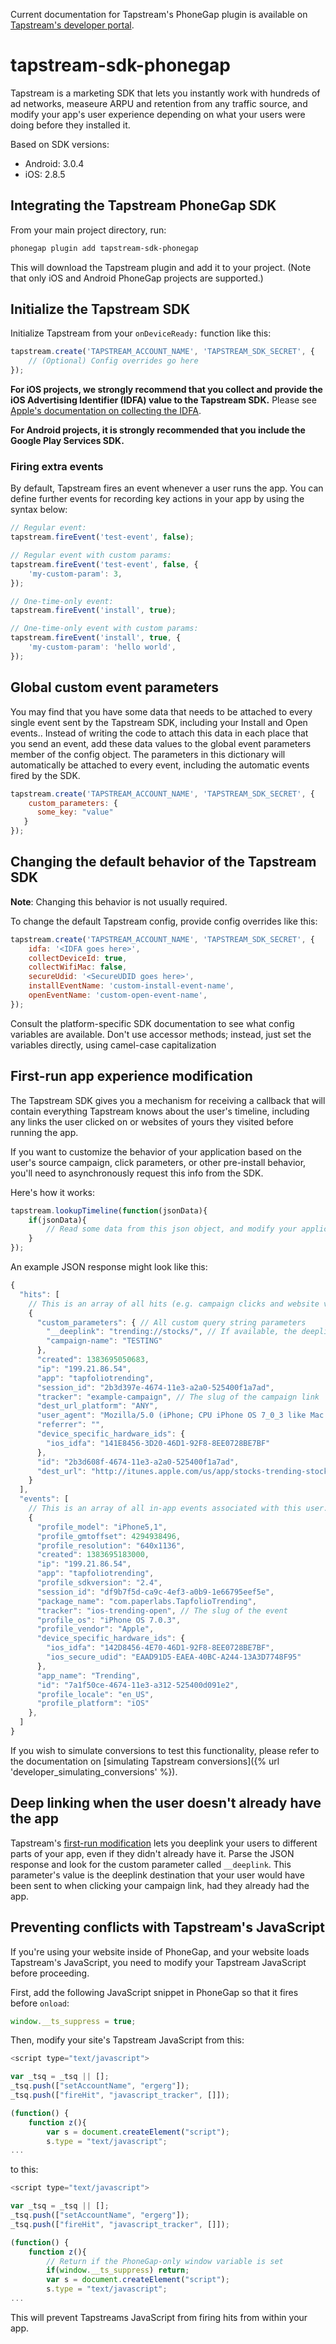 Current documentation for Tapstream's PhoneGap plugin is available on [Tapstream's developer portal](https://tapstream.com/developer/phonegap-sdk-documentation/).

tapstream-sdk-phonegap
================

Tapstream is a marketing SDK that lets you instantly work with hundreds of ad networks, measeure ARPU and retention from any traffic source, and modify your app's user experience depending on what your users were doing before they installed it.

Based on SDK versions:

* Android: 3.0.4
* iOS: 2.8.5

## Integrating the Tapstream PhoneGap SDK

From your main project directory, run:

```bash
phonegap plugin add tapstream-sdk-phonegap
```

This will download the Tapstream plugin and add it to your project. (Note that only iOS and Android PhoneGap projects are supported.)

## Initialize the Tapstream SDK

Initialize Tapstream from your `onDeviceReady:` function like this:

```javascript
tapstream.create('TAPSTREAM_ACCOUNT_NAME', 'TAPSTREAM_SDK_SECRET', {
    // (Optional) Config overrides go here
});
```

**For iOS projects, we strongly recommend that you collect and provide the iOS Advertising Identifier (IDFA) value to the Tapstream SDK.** Please see [Apple's documentation on collecting the IDFA](http://developer.apple.com/library/ios/#documentation/AdSupport/Reference/ASIdentifierManager_Ref/ASIdentifierManager.html).

**For Android projects, it is strongly recommended that you include the Google Play Services SDK.**

### Firing extra events

By default, Tapstream fires an event whenever a user runs the app. You can define further events for recording key actions in your app by using the syntax below:

```javascript
// Regular event:
tapstream.fireEvent('test-event', false);

// Regular event with custom params:
tapstream.fireEvent('test-event', false, {
    'my-custom-param': 3,
});

// One-time-only event:
tapstream.fireEvent('install', true);

// One-time-only event with custom params:
tapstream.fireEvent('install', true, {
    'my-custom-param': 'hello world',
});
```

## Global custom event parameters

You may find that you have some data that needs to be attached to every single event sent by the Tapstream SDK,
including your Install and Open events.. Instead of writing the code to attach this data in each place that you send an event,
add these data values to the global event parameters member of the config object.  The parameters in this dictionary
will automatically be attached to every event, including the automatic events fired by the SDK.

```javascript
tapstream.create('TAPSTREAM_ACCOUNT_NAME', 'TAPSTREAM_SDK_SECRET', {
    custom_parameters: {
      some_key: "value"
   }
});
```

## Changing the default behavior of the Tapstream SDK

**Note**: Changing this behavior is not usually required.

To change the default Tapstream config, provide config overrides like this:

```javascript
tapstream.create('TAPSTREAM_ACCOUNT_NAME', 'TAPSTREAM_SDK_SECRET', {
    idfa: '<IDFA goes here>',
    collectDeviceId: true,
    collectWifiMac: false,
    secureUdid: '<SecureUDID goes here>',
    installEventName: 'custom-install-event-name',
    openEventName: 'custom-open-event-name',
});
```

Consult the platform-specific SDK documentation to see what config variables are available.  Don't use accessor methods; instead, just set the variables directly, using camel-case capitalization

## First-run app experience modification

The Tapstream SDK gives you a mechanism for receiving a callback that will contain
everything Tapstream knows about the user's timeline, including any links the user
clicked on or websites of yours they visited before running the app.

If you want to customize the behavior of your application based on the user's source
campaign, click parameters, or other pre-install behavior, you'll need to asynchronously
request this info from the SDK.

Here's how it works:

```javascript
tapstream.lookupTimeline(function(jsonData){
    if(jsonData){
        // Read some data from this json object, and modify your application's behavior accordingly
    }
});
```

An example JSON response might look like this:

```javascript
{
  "hits": [
    // This is an array of all hits (e.g. campaign clicks and website visits) associated with this user.
    {
      "custom_parameters": { // All custom query string parameters
        "__deeplink": "trending://stocks/", // If available, the deeplink destination you defined for this platform
        "campaign-name": "TESTING"
      },
      "created": 1383695050683,
      "ip": "199.21.86.54",
      "app": "tapfoliotrending",
      "session_id": "2b3d397e-4674-11e3-a2a0-525400f1a7ad",
      "tracker": "example-campaign", // The slug of the campaign link
      "dest_url_platform": "ANY",
      "user_agent": "Mozilla/5.0 (iPhone; CPU iPhone OS 7_0_3 like Mac OS X) AppleWebKit/537.51.1 (KHTML, like Gecko) Version/7.0 Mobile/11B511 Safari/9537.53",
      "referrer": "",
      "device_specific_hardware_ids": {
        "ios_idfa": "141E8456-3D20-46D1-92F8-8EE0728BE7BF"
      },
      "id": "2b3d608f-4674-11e3-a2a0-525400f1a7ad",
      "dest_url": "http://itunes.apple.com/us/app/stocks-trending-stocks-at-a-glance/id512068016?ls=1&mt=8"
    }
  ],
  "events": [
    // This is an array of all in-app events associated with this user.
    {
      "profile_model": "iPhone5,1",
      "profile_gmtoffset": 4294938496,
      "profile_resolution": "640x1136",
      "created": 1383695183000,
      "ip": "199.21.86.54",
      "app": "tapfoliotrending",
      "profile_sdkversion": "2.4",
      "session_id": "df9b7f5d-ca9c-4ef3-a0b9-1e66795eef5e",
      "package_name": "com.paperlabs.TapfolioTrending",
      "tracker": "ios-trending-open", // The slug of the event
      "profile_os": "iPhone OS 7.0.3",
      "profile_vendor": "Apple",
      "device_specific_hardware_ids": {
        "ios_idfa": "142D8456-4E70-46D1-92F8-8EE0728BE7BF",
        "ios_secure_udid": "EAAD91D5-EAEA-40BC-A244-13A3D7748F95"
      },
      "app_name": "Trending",
      "id": "7a1f50ce-4674-11e3-a312-525400d091e2",
      "profile_locale": "en_US",
      "profile_platform": "iOS"
    },
  ]
}
```

If you wish to simulate conversions to test this functionality, please refer to the documentation on
[simulating Tapstream conversions]({% url 'developer_simulating_conversions' %}).

## Deep linking when the user doesn't already have the app

Tapstream's [first-run modification](#first-run-modification) lets you deeplink your users to different parts of
your app, even if they didn't already have it. Parse the JSON response and look for the custom parameter called
`__deeplink`. This parameter's value is the deeplink destination that your user would have been sent to when
clicking your campaign link, had they already had the app.

## Preventing conflicts with Tapstream's JavaScript

If you're using your website inside of PhoneGap, and your website loads Tapstream's JavaScript, you need to modify your Tapstream JavaScript before proceeding.

First, add the following JavaScript snippet in PhoneGap so that it fires before `onload`:

```javascript
window.__ts_suppress = true;
```

Then, modify your site's Tapstream JavaScript from this:

```javascript
<script type="text/javascript">

var _tsq = _tsq || [];
_tsq.push(["setAccountName", "ergerg"]);
_tsq.push(["fireHit", "javascript_tracker", []]);

(function() {
    function z(){
        var s = document.createElement("script");
        s.type = "text/javascript";
...
```

to this:

```javascript
<script type="text/javascript">

var _tsq = _tsq || [];
_tsq.push(["setAccountName", "ergerg"]);
_tsq.push(["fireHit", "javascript_tracker", []]);

(function() {
    function z(){
        // Return if the PhoneGap-only window variable is set
        if(window.__ts_suppress) return;
        var s = document.createElement("script");
        s.type = "text/javascript";
...
```

This will prevent Tapstreams JavaScript from firing hits from within your app.
